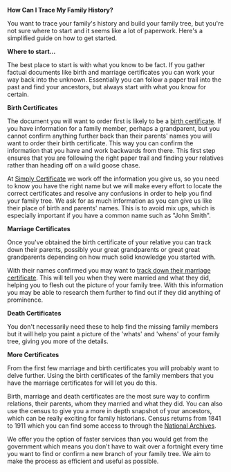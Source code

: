 **How Can I Trace My Family History?**

You want to trace your family's history and build your family tree, but you're not sure where to start and it seems like a lot of paperwork. Here's a simplified guide on how to get started.

**Where to start...**

The best place to start is with what you know to be fact. If you gather factual documents like birth and marriage certificates you can work your way back into the unknown. Essentially you can follow a paper trail into the past and find your ancestors, but always start with what you know for certain.

**Birth Certificates**

The document you will want to order first is likely to be a [birth certificate](https://www.simplycertificate.co.uk/replacement-birth-certificate). If you have information for a family member, perhaps a grandparent, but you cannot confirm anything further back than their parents' names you will want to order their birth certificate. This way you can confirm the information that you have and work backwards from there. This first step ensures that you are following the right paper trail and finding your relatives rather than heading off on a wild goose chase.

At [Simply Certificate](https://www.simplycertificate.co.uk/) we work off the information you give us, so you need to know you have the right name but we will make every effort to locate the correct certificates and resolve any confusions in order to help you find your family tree. We ask for as much information as you can give us like their place of birth and parents' names. This is to avoid mix ups, which is especially important if you have a common name such as "John Smith".

**Marriage Certificates**

Once you've obtained the birth certificate of your relative you can track down their parents, possibly your great grandparents or great great grandparents depending on how much solid knowledge you started with.

With their names confirmed you may want to [track down their marriage certificate](https://www.simplycertificate.co.uk/replacement-marriage-certificate). This will tell you when they were married and what they did, helping you to flesh out the picture of your family tree. With this information you may be able to research them further to find out if they did anything of prominence.

**Death Certificates**

You don't necessarily need these to help find the missing family members but it will help you paint a picture of the 'whats' and 'whens' of your family tree, giving you more of the details.

**More Certificates**

From the first few marriage and birth certificates you will probably want to delve further. Using the birth certificates of the family members that you have the marriage certificates for will let you do this.

Birth, marriage and death certificates are the most sure way to confirm relations, their parents, whom they married and what they did. You can also use the census to give you a more in depth snapshot of your ancestors, which can be really exciting for family historians. Census returns from 1841 to 1911 which you can find some access to through the [National Archives](http://www.nationalarchives.gov.uk/records/census-records.htm).

We offer you the option of faster services than you would get from the government which means you don't have to wait over a fortnight every time you want to find or confirm a new branch of your family tree. We aim to make the process as efficient and useful as possible.